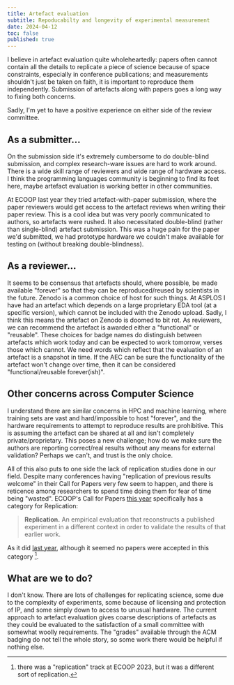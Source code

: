 ```yaml
---
title: Artefact evaluation
subtitle: Repoducabilty and longevity of experimental measurement
date: 2024-04-12
toc: false
published: true
---
```


I believe in artefact evaluation quite wholeheartedly: papers often cannot contain all the details to replicate a piece of science because of space constraints, especially in conference publications; and measurements shouldn't just be taken on faith, it is important to reproduce them independently.
Submission of artefacts along with papers goes a long way to fixing both concerns.

Sadly, I'm yet to have a positive experience on either side of the review committee.

## As a submitter...
On the submission side it's extremely cumbersome to do double-blind submission, and complex research-ware issues are hard to work around. There is a wide skill range of reviewers and wide range of hardware access.
I think the programming languages community is beginning to find its feet here, maybe artefact evaluation is working better in other communities.

At ECOOP last year they tried artefact-with-paper submission, where the paper reviewers would get access to the artefact reviews when writing their paper review.
This is a cool idea but was very poorly communicated to authors, so artefacts were rushed.
It also necessitated double-blind (rather than single-blind) artefact submission. This was a huge pain for the paper we'd submitted, we had prototype hardware we couldn't make available for testing on (without breaking double-blindness). 

## As a reviewer...
It seems to be consensus that artefacts should, where possible, be made available "forever" so that they can be reproduced/reused by scientists in the future.
Zenodo is a common choice of host for such things.
At ASPLOS I have had an artefact which depends on a large proprietary EDA tool (at a specific version), which cannot be included with the Zenodo upload.
Sadly, I think this means the artefact on Zenodo is doomed to bit rot. As reviewers, we can recommend the artefact is awarded either a "functional" or "reusable".
These choices for badge names do distinguish between artefacts which work today and can be expected to work tomorrow, verses those which cannot.
We need words which reflect that the evaluation of an artefact is a snapshot in time.
If the AEC can be sure the functionality of the artefact won't change over time, then it can be considered "functional/reusable forever(ish)".

## Other concerns across Computer Science
I understand there are similar concerns in HPC and machine learning, where training sets are vast and hard/impossible to host "forever", and the hardware requirements to attempt to reproduce results are prohibitive.
This is assuming the artefact can be shared at all and isn't completely private/proprietary.
This poses a new challenge; how do we make sure the authors are reporting correct/real results without any means for external validation? Perhaps we can't, and trust is the only choice.

All of this also puts to one side the lack of replication studies done in our field.
Despite many conferences having "replication of previous results welcome" in their Call for Papers very few seem to happen, and there is reticence among researchers to spend time doing them for fear of time being "wasted".
ECOOP's Call for Papers [this year](https://2024.ecoop.org/track/ecoop-2024-papers#Call-for-Papers) specifically has a category for Replication:

> **Replication.** An empirical evaluation that reconstructs a published experiment in a different context in order to validate the results of that earlier work.

As it did [last year](https://2023.ecoop.org/track/ecoop-2023-papers#Call-for-Papers), although it seemed no papers were accepted in this category [^replication].

## What are we to do?
I don't know.
There are lots of challenges for replicating science, some due to the complexity of experiments, some because of licensing and protection of IP, and some simply down to access to unusual hardware.
The current approach to artefact evaluation gives coarse descriptions of artefacts as they could be evaluated to the satisfaction of a small committee with somewhat woolly requirements.
The "grades" available through the ACM badging do not tell the whole story, so some work there would be helpful if nothing else.


[^replication]: there was a "replication" track at ECOOP 2023, but it was a different sort of replication.
